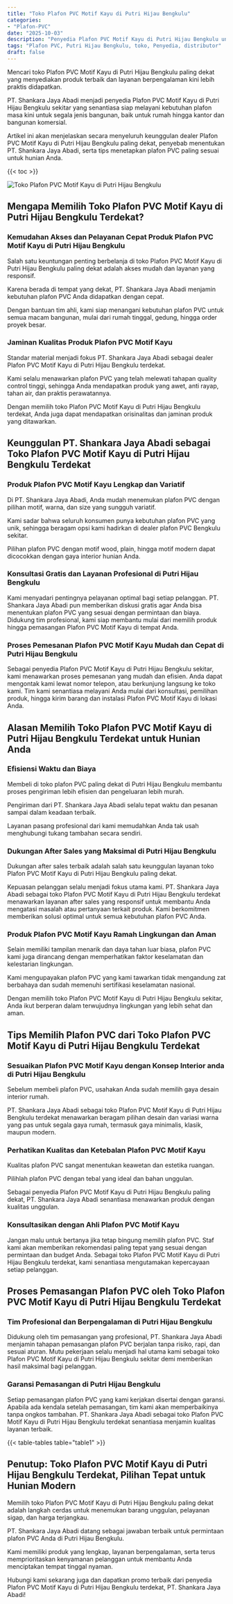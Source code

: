 ```yaml
---
title: "Toko Plafon PVC Motif Kayu di Putri Hijau Bengkulu"
categories: 
- "Plafon-PVC"
date: "2025-10-03"
description: "Penyedia Plafon PVC Motif Kayu di Putri Hijau Bengkulu untuk hunian, perkantoran, dan toko. Produk terbaik, pilihan motif, warna elegan, beserta servis penempatan dikerjakan oleh teknisi berpengalaman dan kepastian resmi!|Jasa penjualan Plafon PVC Motif Kayu di Putri Hijau Bengkulu bagi kebutuhan tempat tinggal, perkantoran, atau toko, beserta plafon unggulan dan instalasi oleh tenaga ahli profesional serta jaminan resmi.|Solusi Plafon PVC Motif Kayu di Putri Hijau Bengkulu yang andal untuk tempat tinggal, perkantoran, serta ritel, dengan produk unggulan dan instalasi dikerjakan oleh tim ahli dan garansi resmi.|Penjualan Plafon PVC Motif Kayu di Putri Hijau Bengkulu bagi rumah, perkantoran, dan toko, beserta material berkualitas dan penempatan oleh tenaga ahli profesional, disertai dengan garansi resmi.}"
tags: "Plafon PVC, Putri Hijau Bengkulu, toko, Penyedia, distributor"
draft: false
---
```


Mencari toko Plafon PVC Motif Kayu di Putri Hijau Bengkulu paling dekat yang menyediakan produk terbaik dan layanan berpengalaman kini lebih praktis didapatkan.

PT. Shankara Jaya Abadi menjadi penyedia Plafon PVC Motif Kayu di Putri Hijau Bengkulu sekitar yang senantiasa siap melayani kebutuhan plafon masa kini untuk segala jenis bangunan, baik untuk rumah hingga kantor dan bangunan komersial.

Artikel ini akan menjelaskan secara menyeluruh keunggulan dealer Plafon PVC Motif Kayu di Putri Hijau Bengkulu paling dekat, penyebab menentukan PT. Shankara Jaya Abadi, serta tips menetapkan plafon PVC paling sesuai untuk hunian Anda.

{{< toc >}}

![Toko Plafon PVC Motif Kayu di Putri Hijau Bengkulu](/images/Plafon-PVC/Toko-Plafon-PVC-Motif-Kayu-di-Putri-Hijau-Bengkulu.png)


## Mengapa Memilih Toko Plafon PVC Motif Kayu di Putri Hijau Bengkulu Terdekat?

### Kemudahan Akses dan Pelayanan Cepat Produk Plafon PVC Motif Kayu di Putri Hijau Bengkulu

Salah satu keuntungan penting berbelanja di toko Plafon PVC Motif Kayu di Putri Hijau Bengkulu paling dekat adalah akses mudah dan layanan yang responsif.

Karena berada di tempat yang dekat, PT. Shankara Jaya Abadi menjamin kebutuhan plafon PVC Anda didapatkan dengan cepat.

Dengan bantuan tim ahli, kami siap menangani kebutuhan plafon PVC untuk semua macam bangunan, mulai dari rumah tinggal, gedung, hingga order proyek besar.

### Jaminan Kualitas Produk Plafon PVC Motif Kayu

Standar material menjadi fokus PT. Shankara Jaya Abadi sebagai dealer Plafon PVC Motif Kayu di Putri Hijau Bengkulu terdekat.

Kami selalu menawarkan plafon PVC yang telah melewati tahapan quality control tinggi, sehingga Anda mendapatkan produk yang awet, anti rayap, tahan air, dan praktis perawatannya.

Dengan memilih toko Plafon PVC Motif Kayu di Putri Hijau Bengkulu terdekat, Anda juga dapat mendapatkan orisinalitas dan jaminan produk yang ditawarkan.

## Keunggulan PT. Shankara Jaya Abadi sebagai Toko Plafon PVC Motif Kayu di Putri Hijau Bengkulu Terdekat

### Produk Plafon PVC Motif Kayu Lengkap dan Variatif

Di PT. Shankara Jaya Abadi, Anda mudah menemukan plafon PVC dengan pilihan motif, warna, dan size yang sungguh variatif.

Kami sadar bahwa seluruh konsumen punya kebutuhan plafon PVC yang unik, sehingga beragam opsi kami hadirkan di dealer plafon PVC Bengkulu sekitar.

Pilihan plafon PVC dengan motif wood, plain, hingga motif modern dapat dicocokkan dengan gaya interior hunian Anda.

### Konsultasi Gratis dan Layanan Profesional di Putri Hijau Bengkulu

Kami menyadari pentingnya pelayanan optimal bagi setiap pelanggan. PT. Shankara Jaya Abadi pun memberikan diskusi gratis agar Anda bisa menentukan plafon PVC yang sesuai dengan permintaan dan biaya. Didukung tim profesional, kami siap membantu mulai dari memilih produk hingga pemasangan Plafon PVC Motif Kayu di tempat Anda.

### Proses Pemesanan Plafon PVC Motif Kayu Mudah dan Cepat di Putri Hijau Bengkulu

Sebagai penyedia Plafon PVC Motif Kayu di Putri Hijau Bengkulu sekitar, kami menawarkan proses pemesanan yang mudah dan efisien. Anda dapat mengontak kami lewat nomor telepon, atau berkunjung langsung ke toko kami. Tim kami senantiasa melayani Anda mulai dari konsultasi, pemilihan produk, hingga kirim barang dan instalasi Plafon PVC Motif Kayu di lokasi Anda.

## Alasan Memilih Toko Plafon PVC Motif Kayu di Putri Hijau Bengkulu Terdekat untuk Hunian Anda

### Efisiensi Waktu dan Biaya

Membeli di toko plafon PVC paling dekat di Putri Hijau Bengkulu membantu proses pengiriman lebih efisien dan pengeluaran lebih murah.

Pengiriman dari PT. Shankara Jaya Abadi selalu tepat waktu dan pesanan sampai dalam keadaan terbaik.

Layanan pasang profesional dari kami memudahkan Anda tak usah menghubungi tukang tambahan secara sendiri.

### Dukungan After Sales yang Maksimal di Putri Hijau Bengkulu

Dukungan after sales terbaik adalah salah satu keunggulan layanan toko Plafon PVC Motif Kayu di Putri Hijau Bengkulu paling dekat.

Kepuasan pelanggan selalu menjadi fokus utama kami. PT. Shankara Jaya Abadi sebagai toko Plafon PVC Motif Kayu di Putri Hijau Bengkulu terdekat menawarkan layanan after sales yang responsif untuk membantu Anda mengatasi masalah atau pertanyaan terkait produk. Kami berkomitmen memberikan solusi optimal untuk semua kebutuhan plafon PVC Anda.

### Produk Plafon PVC Motif Kayu Ramah Lingkungan dan Aman

Selain memiliki tampilan menarik dan daya tahan luar biasa, plafon PVC kami juga dirancang dengan memperhatikan faktor keselamatan dan kelestarian lingkungan.

Kami mengupayakan plafon PVC yang kami tawarkan tidak mengandung zat berbahaya dan sudah memenuhi sertifikasi keselamatan nasional.

Dengan memilih toko Plafon PVC Motif Kayu di Putri Hijau Bengkulu sekitar, Anda ikut berperan dalam terwujudnya lingkungan yang lebih sehat dan aman.

## Tips Memilih Plafon PVC dari Toko Plafon PVC Motif Kayu di Putri Hijau Bengkulu Terdekat

### Sesuaikan Plafon PVC Motif Kayu dengan Konsep Interior anda di Putri Hijau Bengkulu

Sebelum membeli plafon PVC, usahakan Anda sudah memilih gaya desain interior rumah.

PT. Shankara Jaya Abadi sebagai toko Plafon PVC Motif Kayu di Putri Hijau Bengkulu terdekat menawarkan beragam pilihan desain dan variasi warna yang pas untuk segala gaya rumah, termasuk gaya minimalis, klasik, maupun modern.

### Perhatikan Kualitas dan Ketebalan Plafon PVC Motif Kayu

Kualitas plafon PVC sangat menentukan keawetan dan estetika ruangan.

Pilihlah plafon PVC dengan tebal yang ideal dan bahan unggulan.

Sebagai penyedia Plafon PVC Motif Kayu di Putri Hijau Bengkulu paling dekat, PT. Shankara Jaya Abadi senantiasa menawarkan produk dengan kualitas unggulan.

### Konsultasikan dengan Ahli Plafon PVC Motif Kayu

Jangan malu untuk bertanya jika tetap bingung memilih plafon PVC. Staf kami akan memberikan rekomendasi paling tepat yang sesuai dengan permintaan dan budget Anda. Sebagai toko Plafon PVC Motif Kayu di Putri Hijau Bengkulu terdekat, kami senantiasa mengutamakan kepercayaan setiap pelanggan.

## Proses Pemasangan Plafon PVC oleh Toko Plafon PVC Motif Kayu di Putri Hijau Bengkulu Terdekat

### Tim Profesional dan Berpengalaman di Putri Hijau Bengkulu

Didukung oleh tim pemasangan yang profesional, PT. Shankara Jaya Abadi menjamin tahapan pemasangan plafon PVC berjalan tanpa risiko, rapi, dan sesuai aturan. Mutu pekerjaan selalu menjadi hal utama kami sebagai toko Plafon PVC Motif Kayu di Putri Hijau Bengkulu sekitar demi memberikan hasil maksimal bagi pelanggan.

### Garansi Pemasangan di Putri Hijau Bengkulu

Setiap pemasangan plafon PVC yang kami kerjakan disertai dengan garansi. Apabila ada kendala setelah pemasangan, tim kami akan memperbaikinya tanpa ongkos tambahan. PT. Shankara Jaya Abadi sebagai toko Plafon PVC Motif Kayu di Putri Hijau Bengkulu terdekat senantiasa menjamin kualitas layanan terbaik.

{{< table-tables table="table1" >}}

## Penutup: Toko Plafon PVC Motif Kayu di Putri Hijau Bengkulu Terdekat, Pilihan Tepat untuk Hunian Modern

Memilih toko Plafon PVC Motif Kayu di Putri Hijau Bengkulu paling dekat adalah langkah cerdas untuk menemukan barang unggulan, pelayanan sigap, dan harga terjangkau.

PT. Shankara Jaya Abadi datang sebagai jawaban terbaik untuk permintaan plafon PVC Anda di Putri Hijau Bengkulu.

Kami memiliki produk yang lengkap, layanan berpengalaman, serta terus memprioritaskan kenyamanan pelanggan untuk membantu Anda menciptakan tempat tinggal nyaman.

Hubungi kami sekarang juga dan dapatkan promo terbaik dari penyedia Plafon PVC Motif Kayu di Putri Hijau Bengkulu terdekat, PT. Shankara Jaya Abadi!